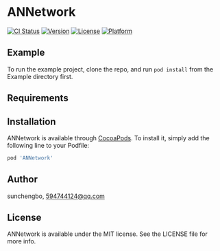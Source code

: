# ANNetwork

[![CI Status](https://img.shields.io/travis/sunchengbo/ANNetwork.svg?style=flat)](https://travis-ci.org/sunchengbo/ANNetwork)
[![Version](https://img.shields.io/cocoapods/v/ANNetwork.svg?style=flat)](https://cocoapods.org/pods/ANNetwork)
[![License](https://img.shields.io/cocoapods/l/ANNetwork.svg?style=flat)](https://cocoapods.org/pods/ANNetwork)
[![Platform](https://img.shields.io/cocoapods/p/ANNetwork.svg?style=flat)](https://cocoapods.org/pods/ANNetwork)

## Example

To run the example project, clone the repo, and run `pod install` from the Example directory first.

## Requirements

## Installation

ANNetwork is available through [CocoaPods](https://cocoapods.org). To install
it, simply add the following line to your Podfile:

```ruby
pod 'ANNetwork'
```

## Author

sunchengbo, 594744124@qq.com

## License

ANNetwork is available under the MIT license. See the LICENSE file for more info.
